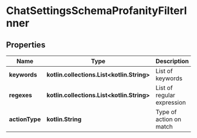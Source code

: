 
# ChatSettingsSchemaProfanityFilterInner

## Properties
Name | Type | Description | Notes
------------ | ------------- | ------------- | -------------
**keywords** | **kotlin.collections.List&lt;kotlin.String&gt;** | List of keywords |  [optional]
**regexes** | **kotlin.collections.List&lt;kotlin.String&gt;** | List of regular expression |  [optional]
**actionType** | **kotlin.String** | Type of action on match |  [optional]



